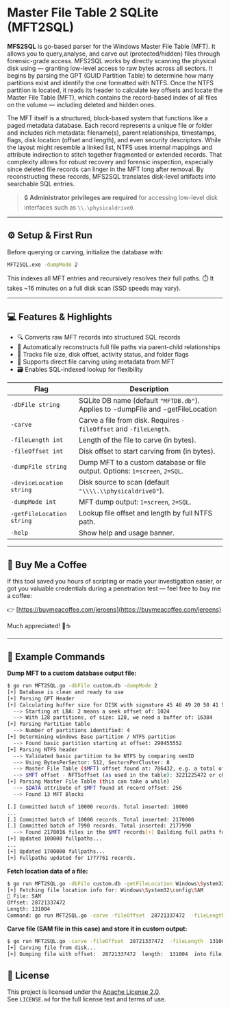 # Master File Table 2 SQLite (MFT2SQL)

**MFS2SQL** is go-based parser for the Windows Master File Table (MFT). It allows you to query,analyse, and carve out (protected/hidden) files through forensic-grade access. MFS2SQL works by directly scanning the physical disk using — granting low-level access to raw bytes across all sectors. It begins by parsing the GPT (GUID Partition Table) to determine how many partitions exist and identify the one formatted with NTFS. Once the NTFS partition is located, it reads its header to calculate key offsets and locate the Master File Table (MFT), which contains the record-based index of all files on the volume — including deleted and hidden ones.

The MFT itself is a structured, block-based system that functions like a paged metadata database. Each record represents a unique file or folder and includes rich metadata: filename(s), parent relationships, timestamps, flags, disk location (offset and length), and even security descriptors. While the layout might resemble a linked list, NTFS uses internal mappings and attribute indirection to stitch together fragmented or extended records. That complexity allows for robust recovery and forensic inspection, especially since deleted file records can linger in the MFT long after removal. By reconstructing these records, MFS2SQL translates disk-level artifacts into searchable SQL entries.

> 🔒 **Administrator privileges are required** for accessing low-level disk interfaces such as `\\.\physicaldrive0`.

---

## ⚙️ Setup & First Run

Before querying or carving, initialize the database with:

```bash
MFT2SQL.exe -dumpMode 2
```
This indexes all MFT entries and recursively resolves their full paths. ⏱️ It takes ~16 minutes on a full disk scan (SSD speeds may vary).

---

## 💻 Features & Highlights

- 🔍 Converts raw MFT records into structured SQL records
- 📂 Automatically reconstructs full file paths via parent-child relationships
- 📎 Tracks file size, disk offset, activity status, and folder flags
- 🧬 Supports direct file carving using metadata from MFT
- 🗃️ Enables SQL-indexed lookup for flexibility

| **Flag**           | **Description**                                                            |
|--------------------|----------------------------------------------------------------------------|
| `-dbFile string`   | SQLite DB name (default `"MFTDB.db"`). Applies to -dumpFile and -getFileLocation |
| `-carve`           | Carve a file from disk. Requires `-fileOffset` and `-fileLength`.         |
| `-fileLength int`  | Length of the file to carve (in bytes).                                   |
| `-fileOffset int`  | Disk offset to start carving from (in bytes).                             |
| `-dumpFile string` | Dump MFT to a custom database or file output. Options: `1=screen`, `2=SQL`. |
| `-deviceLocation string`  | Disk source to scan (default `"\\\\.\\physicaldrive0"`).                  |
| `-dumpMode int`    | MFT dump output: `1=screen`, `2=SQL`.                                     |
| `-getFileLocation string` | Lookup file offset and length by full NTFS path.                          |
| `-help`            | Show help and usage banner.                                                |

---

## 🧉 Buy Me a Coffee

If this tool saved you hours of scripting or made your investigation easier, or got you valuable credentials during a penetration test — feel free to buy me a coffee:

👉 [https://buymeacoffee.com/jeroens](https://buymeacoffee.com/jeroens)

Much appreciated! 🧠☕

---

## 🧪 Example Commands

**Dump MFT to a custom database output file:**
```bash
$ go run MFT2SQL.go -dbFile custom.db -dumpMode 2
[+] Database is clean and ready to use
[+] Parsing GPT Header
[+] Calculating buffer size for DISK with signature 45 46 49 20 50 41 52 54
  --> Starting at LBA: 2 means a seek offset of: 1024
  --> With 128 partitions, of size: 128, we need a buffer of: 16384
[+] Parsing Partition table
  --> Number of partitions identified: 4
[+] Determining windows Base partition / NTFS partition
  --> Found basic partition starting at offset: 290455552
[+] Parsing NTFS header
  --> Validated basic partition to be NTFS by comparing oemID
  --> Using BytesPerSector: 512, SectorsPerCluster: 8
  --> Master File Table ($MFT) offset found at: 786432, e.g. a total offset of: 3511681024
  --> $MFT offset - NFTSoffset (as used in the table): 3221225472 or c0000000 in hex
[+] Parsing Master File Table (this can take a while)
  --> $DATA attribute of $MFT found at record offset: 256
  --> Found 13 MFT Blocks

[.] Committed batch of 10000 records. Total inserted: 10000
...
[.] Committed batch of 10000 records. Total inserted: 2170000
[.] Committed batch of 7990 records. Total inserted: 2177990
  --> Found 2178016 files in the $MFT records[+] Building full paths for all entries...
[+] Updated 100000 fullpaths...
...
[+] Updated 1700000 fullpaths...
[+] Fullpaths updated for 1777761 records.
```

**Fetch location data of a file:**
```bash
$ go run MFT2SQL.go -dbFile custom.db -getFileLocation Windows\System32\config\SAM
[+] Fetching file location info for: Windows\System32\config\SAM
📄 File: SAM
Offset: 28721337472
Length: 131004
Command: go run MFT2SQL.go -carve -fileOffset  28721337472  -fileLength  131004
```

**Carve file (SAM file in this case) and store it in custom output:**
```bash
$ go run MFT2SQL.go -carve -fileOffset  28721337472  -fileLength  131004 -dumpFile SAMFile.txt
[+] Carving file from disk...
[+] Dumping file with offset:  28721337472  length:  131004  into file:  SAMFile.txt
```

## 📜 License

This project is licensed under the [Apache License 2.0](https://raw.githubusercontent.com/MFT2SQL/MFT2SQL/refs/heads/main/LICENSE).  
See `LICENSE.md` for the full license text and terms of use.


